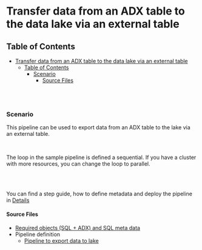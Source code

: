 




# Transfer data from an ADX table to the data lake via an external table

## Table of Contents

- [Transfer data from an ADX table to the data lake via an external table](#transfer-data-from-an-adx-table-to-the-data-lake-via-an-external-table)
  - [Table of Contents](#table-of-contents)
    - [Scenario](#scenario)
      - [Source Files](#source-files)


<br>


<br>

### Scenario

This pipeline can be used to export data from an ADX table to the lake via an external table.

<br>

The loop in the sample pipeline is defined a sequential. If you have a cluster with more resources, you can change the loop to parallel.


<br>
<br>

You can find a step guide, how to define metadata and deploy the pipeline in [Details](./10SQLToADXCopy.md)

#### Source Files
 * [Required objects (SQL + ADX) and SQL meta data](./../../../sqldb/SDMT_DB/ScriptToGenerateMetaTestData/ADXExport/ADX_ExportToLake.sql)
 * Pipeline definition 
   * [Pipeline to export data to lake](./../../../pipeline/ADXExport/SDMT-ADXExport.json)
   

